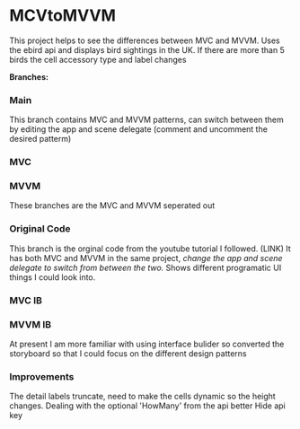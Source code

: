 # MCVtoMVVM

This project helps to see the differences between MVC and MVVM. Uses the ebird api and displays bird sightings in the UK. If there are more than 5 birds the cell accessory type and label changes 

**Branches:**
### Main 
This branch contains MVC and MVVM patterns, can switch between them by editing the app and scene delegate (comment and uncomment the desired patterm)

###  MVC
###  MVVM
These branches are the MVC and MVVM seperated out

### Original Code
This branch is the orginal code from the youtube tutorial I followed. (LINK)
It has both MVC and MVVM in the same project, *change the app and scene delegate to switch from between the two.*
Shows different programatic UI things I could look into.

###  MVC IB 
###  MVVM IB
At present I am more familiar with using interface bulider so converted the storyboard so that I could focus on the different design patterns 

### Improvements
The detail labels truncate, need to make the cells dynamic so the height changes. 
Dealing with the optional 'HowMany' from the api better
Hide api key





